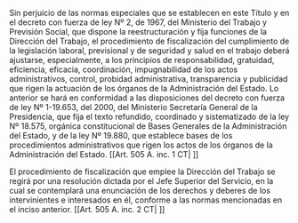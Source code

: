 Sin perjuicio de las normas especiales que se establecen en este Título y en el decreto con fuerza de ley Nº 2, de 1967, del Ministerio del Trabajo y Previsión Social, que dispone la reestructuración y fija funciones de la Dirección del Trabajo, el procedimiento de fiscalización del cumplimiento de la legislación laboral, previsional y de seguridad y salud en el trabajo deberá ajustarse, especialmente, a los principios de responsabilidad, gratuidad, eficiencia, eficacia, coordinación, impugnabilidad de los actos administrativos, control, probidad administrativa, transparencia y publicidad que rigen la actuación de los órganos de la Administración del Estado. Lo anterior se hará en conformidad a las disposiciones del decreto con fuerza de ley Nº 1-19.653, del 2000, del Ministerio Secretaría General de la Presidencia, que fija el texto refundido, coordinado y sistematizado de la ley Nº 18.575, orgánica constitucional de Bases Generales de la Administración del Estado, y de la ley Nº 19.880, que establece bases de los procedimientos administrativos que rigen los actos de los órganos de la Administración del Estado. [[Art. 505 A. inc. 1 CT| ]]

El procedimiento de fiscalización que emplee la Dirección del Trabajo se regirá por una resolución dictada por el Jefe Superior del Servicio, en la cual se contemplará una enunciación de los derechos y deberes de los intervinientes e interesados en él, conforme a las normas mencionadas en el inciso anterior. [[Art. 505 A. inc. 2 CT| ]]